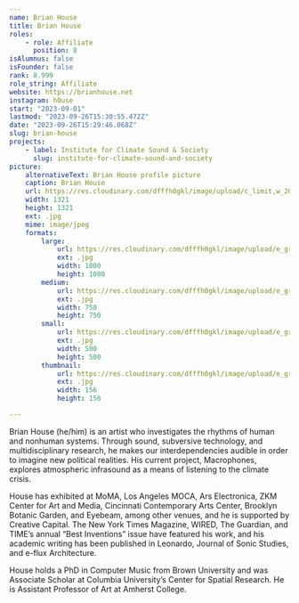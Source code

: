 ```yaml
---
name: Brian House
title: Brian House
roles:
    - role: Affiliate
      position: 8
isAlumnus: false
isFounder: false
rank: 8.999
role_string: Affiliate
website: https://brianhouse.net
instagram: h0use
start: "2023-09-01"
lastmod: "2023-09-26T15:30:55.472Z"
date: "2023-09-26T15:29:46.068Z"
slug: brian-house
projects:
    - label: Institute for Climate Sound & Society
      slug: institute-for-climate-sound-and-society
picture:
    alternativeText: Brian House profile picture
    caption: Brian House
    url: https://res.cloudinary.com/dfffh0gkl/image/upload/c_limit,w_2000,h_2000/e_grayscale/v1695742051/brian_house_arts_Brian_House_0d8bcd462e.jpg
    width: 1321
    height: 1321
    ext: .jpg
    mime: image/jpeg
    formats:
        large:
            url: https://res.cloudinary.com/dfffh0gkl/image/upload/e_grayscale/v1695742052/large_brian_house_arts_Brian_House_0d8bcd462e.jpg
            ext: .jpg
            width: 1000
            height: 1000
        medium:
            url: https://res.cloudinary.com/dfffh0gkl/image/upload/e_grayscale/v1695742052/medium_brian_house_arts_Brian_House_0d8bcd462e.jpg
            ext: .jpg
            width: 750
            height: 750
        small:
            url: https://res.cloudinary.com/dfffh0gkl/image/upload/e_grayscale/v1695742053/small_brian_house_arts_Brian_House_0d8bcd462e.jpg
            ext: .jpg
            width: 500
            height: 500
        thumbnail:
            url: https://res.cloudinary.com/dfffh0gkl/image/upload/e_grayscale/v1695742052/thumbnail_brian_house_arts_Brian_House_0d8bcd462e.jpg
            ext: .jpg
            width: 156
            height: 156

---
```

Brian House (he/him) is an artist who investigates the rhythms of human and nonhuman systems. Through sound, subversive technology, and multidisciplinary research, he makes our interdependencies audible in order to imagine new political realities. His current project, Macrophones, explores atmospheric infrasound as a means of listening to the climate crisis.

House has exhibited at MoMA, Los Angeles MOCA, Ars Electronica, ZKM Center for Art and Media, Cincinnati Contemporary Arts Center, Brooklyn Botanic Garden, and Eyebeam, among other venues, and he is supported by Creative Capital. The New York Times Magazine, WIRED, The Guardian, and TIME’s annual “Best Inventions” issue have featured his work, and his academic writing has been published in Leonardo, Journal of Sonic Studies, and e-flux Architecture.

House holds a PhD in Computer Music from Brown University and was Associate Scholar at Columbia University’s Center for Spatial Research. He is Assistant Professor of Art at Amherst College.